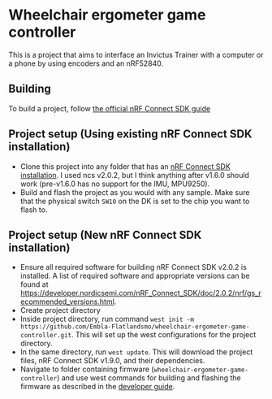 # Wheelchair ergometer game controller

This is a project that aims to interface an Invictus Trainer with a computer or a phone by using encoders and an nRF52840.

## Building
To build a project, follow [the official nRF Connect SDK guide](https://developer.nordicsemi.com/nRF_Connect_SDK/doc/latest/nrf/gs_programming.html)
## Project setup (Using existing nRF Connect SDK installation)
- Clone this project into any folder that has an [nRF Connect SDK installation](https://developer.nordicsemi.com/nRF_Connect_SDK/doc/latest/nrf/gs_assistant.html). I used ncs v2.0.2, but I think anything after v1.6.0 should work (pre-v1.6.0 has no support for the IMU, MPU9250).
- Build and flash the project as you would with any sample. Make sure that the physical switch `SW10` on the DK is set to the chip you want to flash to.

## Project setup (New nRF Connect SDK installation)
- Ensure all required software for building nRF Connect SDK v2.0.2 is installed. A list of required software and appropriate versions can be found at https://developer.nordicsemi.com/nRF_Connect_SDK/doc/2.0.2/nrf/gs_recommended_versions.html.
- Create project directory
- Inside project directory, run command ```west init -m https://github.com/Embla-Flatlandsmo/wheelchair-ergometer-game-controller.git```. This will set up the west configurations for the project directory.
- In the same directory, run ```west update```. This will download the project files, nRF Connect SDK v1.9.0, and their dependencies.
- Navigate to folder containing firmware (`wheelchair-ergometer-game-controller`) and use west commands for building and flashing the firmware as described in the [developer guide](https://developer.nordicsemi.com/nRF_Connect_SDK/doc/2.0.2/zephyr/guides/west/build-flash-debug.html#west-build-flash-debug).  
<!-- 
- Navigate to folder containing firmware for the microcontroller you want to work with (```./balancing_robot_firmware/<MCU NAME>```) and use west commands for building and flashing the firmware as described in the [developer guide](https://developer.nordicsemi.com/nRF_Connect_SDK/doc/1.9.0/zephyr/guides/west/build-flash-debug.html#west-build-flash-debug). 
-->